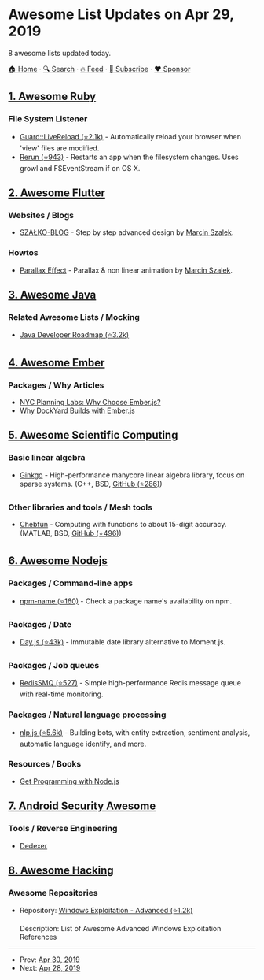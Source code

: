# Awesome List Updates on Apr 29, 2019

8 awesome lists updated today.

[🏠 Home](/README.md) · [🔍 Search](https://www.trackawesomelist.com/search/) · [🔥 Feed](https://www.trackawesomelist.com/rss.xml) · [📮 Subscribe](https://trackawesomelist.us17.list-manage.com/subscribe?u=d2f0117aa829c83a63ec63c2f&id=36a103854c) · [❤️  Sponsor](https://github.com/sponsors/theowenyoung)



## [1. Awesome Ruby](/content/markets/awesome-ruby/README.md)

### File System Listener

*   [Guard::LiveReload (⭐2.1k)](https://github.com/guard/guard-livereload) - Automatically reload your browser when 'view' files are modified.
*   [Rerun (⭐943)](https://github.com/alexch/rerun) - Restarts an app when the filesystem changes. Uses growl and FSEventStream if on OS X.

## [2. Awesome Flutter](/content/Solido/awesome-flutter/README.md)

### Websites / Blogs

*   [SZAŁKO-BLOG](https://marcinszalek.pl/) - Step by step advanced design by [Marcin Szalek](https://marcinszalek.pl).

### Howtos

*   [Parallax Effect](https://marcinszalek.pl/flutter/tickets-challenge-parallax) - Parallax & non linear animation by [Marcin Szalek](https://marcinszalek.pl).

## [3. Awesome Java](/content/akullpp/awesome-java/README.md)

### Related Awesome Lists / Mocking

*   [Java Developer Roadmap (⭐3.2k)](https://github.com/s4kibs4mi/java-developer-roadmap)

## [4. Awesome Ember](/content/ember-community-russia/awesome-ember/README.md)

### Packages / Why Articles

*   [NYC Planning Labs: Why Choose Ember.js?](https://medium.com/nycplanninglabs/nyc-planning-labs-why-choose-ember-js-fe9ff75f4373)
*   [Why DockYard Builds with Ember.js](https://dockyard.com/blog/2017/10/04/why-dockyard-uses-ember)

## [5. Awesome Scientific Computing](/content/nschloe/awesome-scientific-computing/README.md)

### Basic linear algebra

*   [Ginkgo](https://ginkgo-project.github.io/) - High-performance manycore linear algebra library, focus on sparse systems.
    (C++, BSD, [GitHub (⭐286)](https://github.com/ginkgo-project/ginkgo))

### Other libraries and tools / Mesh tools

*   [Chebfun](https://www.chebfun.org/) - Computing with functions to about 15-digit accuracy.
    (MATLAB, BSD, [GitHub (⭐496)](https://github.com/chebfun/chebfun))

## [6. Awesome Nodejs](/content/sindresorhus/awesome-nodejs/README.md)

### Packages / Command-line apps

*   [npm-name (⭐160)](https://github.com/sindresorhus/npm-name) - Check a package name's availability on npm.

### Packages / Date

*   [Day.js (⭐43k)](https://github.com/iamkun/dayjs) - Immutable date library alternative to Moment.js.

### Packages / Job queues

*   [RedisSMQ (⭐527)](https://github.com/weyoss/redis-smq) - Simple high-performance Redis message queue with real-time monitoring.

### Packages / Natural language processing

*   [nlp.js (⭐5.6k)](https://github.com/axa-group/nlp.js) - Building bots, with entity extraction, sentiment analysis, automatic language identify, and more.

### Resources / Books

*   [Get Programming with Node.js](https://www.manning.com/books/get-programming-with-node-js)

## [7. Android Security Awesome](/content/ashishb/android-security-awesome/README.md)

### Tools / Reverse Engineering

*   [Dedexer](https://sourceforge.net/projects/dedexer/)

## [8. Awesome Hacking](/content/Hack-with-Github/Awesome-Hacking/README.md)

### Awesome Repositories

- Repository: [Windows Exploitation - Advanced (⭐1.2k)](https://github.com/yeyintminthuhtut/Awesome-Advanced-Windows-Exploitation-References)

  Description: List of Awesome Advanced Windows Exploitation References



---

- Prev: [Apr 30, 2019](/content/2019/04/30/README.md)
- Next: [Apr 28, 2019](/content/2019/04/28/README.md)